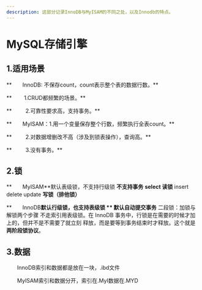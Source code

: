 ```yaml
---
description: 这部分记录InnoDB与MyISAM的不同之处，以及Innodb的特点。
---
```


# MySQL存储引擎

## 1.适用场景

**　　InnoDB:   不保存count，count表示整个表的数据行数。**

 **                  　　1.CRUD都频繁的场景。**

 **                　　 2.可靠性要求高，支持事务。**

**　　MyISAM：1.用一个变量保存整个行数，频繁执行全表count。**

 **                 　　 2.对数据增删改不高（涉及到锁表操作），查询高。**

 **               　　  3.没有事务。**

## 2.锁

**　　MyISAM**默认表级锁，不支持行级锁       **不支持事务** **select 读锁**  insert delete update **写锁（排他锁）**

**　　InnoDB**默认行级锁，也支持表级锁         ** 默认自动提交事务**    二段锁：加锁与解锁两个步骤  不走索引用表级锁。在 InnoDB 事务中，行锁是在需要的时候才加上的，但并不是不需要了就立刻 释放，而是要等到事务结束时才释放。这个就是**两阶段锁协议**。

## 3.数据

　　InnoDB索引和数据都是放在一块，.ibd文件

　　MyISAM索引和数据分开，索引在.MyI数据在.MYD
